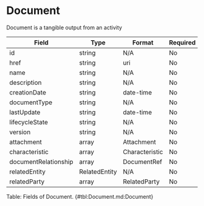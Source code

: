 <!--
    ATTENTION: This file was generated via gradle!
               Do NOT manually edit this file! Any such changes will be overwritten!
-->

# Document

Document is a tangible output from an activity

| Field | Type | Format | Required |
|-------|---|--------|---|
| id | string | N/A | No |
| href | string | uri | No |
| name | string | N/A | No |
| description | string | N/A | No |
| creationDate | string | date-time | No |
| documentType | string | N/A | No |
| lastUpdate | string | date-time | No |
| lifecycleState | string | N/A | No |
| version | string | N/A | No |
| attachment | array | Attachment | No |
| characteristic | array | Characteristic | No |
| documentRelationship | array | DocumentRef | No |
| relatedEntity | RelatedEntity | N/A | No |
| relatedParty | array | RelatedParty | No |

Table: Fields of Document. {#tbl:Document.md:Document}
